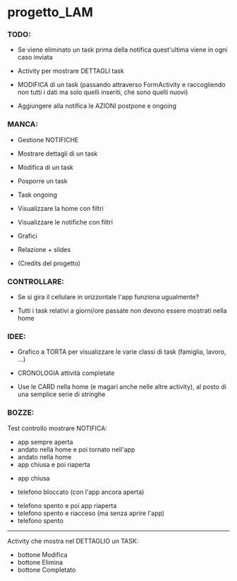 # progetto_LAM



### TODO:

- Se viene eliminato un task prima della notifica quest'ultima viene in ogni caso inviata

- Activity per mostrare DETTAGLI task

- MODIFICA di un task (passando attraverso FormActivity e raccogliendo non tutti i dati ma solo quelli inseriti, che sono quelli nuovi)

- Aggiungere alla notifica le AZIONI postpone e ongoing



### MANCA:

- Gestione NOTIFICHE

- Mostrare dettagli di un task

- Modifica di un task

- Posporre un task

- Task ongoing

- Visualizzare la home con filtri

- Visualizzare le notifiche con filtri

- Grafici

- Relazione + slides

- (Credits del progetto)



### CONTROLLARE:

- Se si gira il cellulare in orizzontale l'app funziona ugualmente?

- Tutti i task relativi a giorni/ore passate non devono essere mostrati nella home



### IDEE:

- Grafico a TORTA per visualizzare le varie classi di task (famiglia, lavoro, ...)

- CRONOLOGIA attività completate

- Use le CARD nella home (e magari anche nelle altre activity), al posto di una semplice serie di stringhe



### BOZZE:

Test controllo mostrare NOTIFICA:

  + app sempre aperta
  + andato nella home e poi tornato nell'app
  + andato nella home
  + app chiusa e poi riaperta
  - app chiusa
  + telefono bloccato (con l'app ancora aperta)
  - telefono spento e poi app riaperta
  - telefono spento e riacceso (ma senza aprire l'app)
  - telefono spento

-------------------------------------------

Activity che mostra nel DETTAGLIO un TASK:

  - bottone Modifica
  - bottone Elimina
  - bottone Completato
